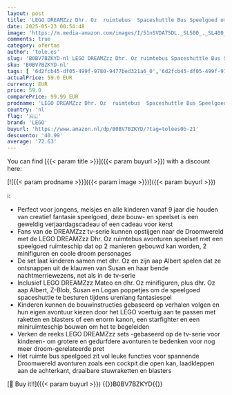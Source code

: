 ```yaml
---
layout: post
title: 'LEGO DREAMZzz Dhr. Oz  ruimtebus  Spaceshuttle Bus Speelgoed om op 2 Manieren te Bouwen  met Mateo  Z-Blob & Logan Personages Minifiguren  Creatief Speelgoed voor Fantasiespel  voor Kinderen 71460'
date: 2025-05-23 00:54:48
image: 'https://m.media-amazon.com/images/I/51nSVDA75DL._SL500_._SL400_.jpg'
comments: true
category: ofertas
author: 'tole.es'
slug: 'B0BV7BZKYD-nl LEGO DREAMZzz Dhr. Oz ruimtebus Spaceshuttle Bus Speelgoed...'
sku: 'B0BV7BZKYD-nl'
tags: [ '6d2fcb45-df05-499f-9780-9477bed321a6_0','6d2fcb45-df05-499f-9780-9477bed321a6_8801','Arborist Merchandising Root','Bouw- & constructiespeelgoed','Lego','Self Service','Special Features Stores','Speelgoed & spellen','Speelgoedbouwsets','lego','🇳🇱', ]
actualPrice: 59.0 EUR
currency: EUR
price: 59.0
comparePrice: 99.99 EUR
prodname: 'LEGO DREAMZzz Dhr. Oz  ruimtebus  Spaceshuttle Bus Speelgoed om op 2 Manieren te Bouwen  met Mateo  Z-Blob & Logan Personages Minifiguren  Creatief Speelgoed voor Fantasiespel  voor Kinderen 71460'
country: 'nl'
flag: '🇳🇱'
brand: 'LEGO'
buyurl: 'https://www.amazon.nl/dp/B0BV7BZKYD/?tag=tolees0b-21'
descuento: '40.99'
average: '72.63'
---
```


You can find [{{< param title >}}]({{< param buyurl >}}) with a discount here:

[![{{< param prodname >}}]({{< param image >}})]({{< param buyurl >}})

ℹ️:

- Perfect voor jongens, meisjes en alle kinderen vanaf 9 jaar die houden van creatief fantasie speelgoed, deze bouw- en speelset is een geweldig verjaardagscadeau of een cadeau voor kerst
- Fans van de DREAMZzz tv-serie kunnen opstijgen naar de Droomwereld met de LEGO DREAMZzz Dhr. Oz ruimtebus avonturen speelset met een speelgoed ruimteschip dat op 2 manieren gebouwd kan worden, 2 minifiguren en coole droom personages
- De set laat kinderen samen met dhr. Oz en zijn aap Albert spelen dat ze ontsnappen uit de klauwen van Susan en haar bende nachtmerriewezens, net als in de tv-serie
- Inclusief LEGO DREAMZzz Mateo en dhr. Oz minifiguren, plus dhr. Oz aap Albert, Z-Blob, Susan en Logan poppetjes om de speelgoed spaceshuttle te besturen tijdens urenlang fantasiespel
- Kinderen kunnen de bouwinstructies gebaseerd op verhalen volgen en hun eigen avontuur kiezen door het LEGO voertuig aan te passen met raketten en blasters of een enorm kanon, een starfighter en een miniruimteschip bouwen om het te begeleiden
- Verken de reeks LEGO DREAMZzz sets -gebaseerd op de tv-serie voor kinderen- om grotere en gedurfdere avonturen te bedenken voor nog meer droom-gerelateerde pret
- Het ruimte bus speelgoed zit vol leuke functies voor spannende Droomwereld avonturen zoals een cockpit die open kan, laadkleppen aan de achterkant, draaibare stuwraketten en blasters

[🛒 Buy it!!]({{< param buyurl >}})
{{<world>}}B0BV7BZKYD{{</world>}}
